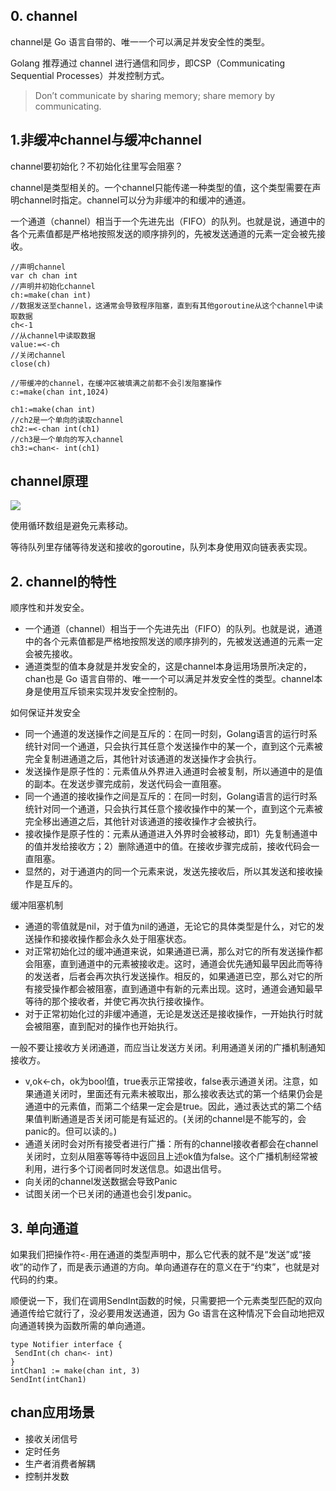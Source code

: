 ﻿## 0. channel ##

channel是 Go 语言自带的、唯一一个可以满足并发安全性的类型。

Golang 推荐通过 channel 进行通信和同步，即CSP（Communicating Sequential Processes）并发控制方式。

> Don’t communicate by sharing memory; share memory by communicating.

## 1.非缓冲channel与缓冲channel ##

channel要初始化？不初始化往里写会阻塞？

channel是类型相关的。一个channel只能传递一种类型的值，这个类型需要在声明channel时指定。channel可以分为非缓冲的和缓冲的通道。

一个通道（channel）相当于一个先进先出（FIFO）的队列。也就是说，通道中的各个元素值都是严格地按照发送的顺序排列的，先被发送通道的元素一定会被先接收。

```
//声明channel
var ch chan int
//声明并初始化channel
ch:=make(chan int)
//数据发送至channel，这通常会导致程序阻塞，直到有其他goroutine从这个channel中读取数据
ch<-1
//从channel中读取数据
value:=<-ch
//关闭channel
close(ch)

//带缓冲的channel，在缓冲区被填满之前都不会引发阻塞操作
c:=make(chan int,1024)

ch1:=make(chan int)
//ch2是一个单向的读取channel
ch2:=<-chan int(ch1)
//ch3是一个单向的写入channel
ch3:=chan<- int(ch1)
```

## channel原理

![](https://raw.githubusercontent.com/yixy4app/images/picgo/202406082029638.png)

使用循环数组是避免元素移动。

等待队列里存储等待发送和接收的goroutine，队列本身使用双向链表表实现。

## 2. channel的特性 ##

顺序性和并发安全。

* 一个通道（channel）相当于一个先进先出（FIFO）的队列。也就是说，通道中的各个元素值都是严格地按照发送的顺序排列的，先被发送通道的元素一定会被先接收。
* 通道类型的值本身就是并发安全的，这是channel本身运用场景所决定的，chan也是 Go 语言自带的、唯一一个可以满足并发安全性的类型。channel本身是使用互斥锁来实现并发安全控制的。

如何保证并发安全

* 同一个通道的发送操作之间是互斥的：在同一时刻，Golang语言的运行时系统针对同一个通道，只会执行其任意个发送操作中的某一个，直到这个元素被完全复制进通道之后，其他针对该通道的发送操作才会执行。
* 发送操作是原子性的：元素值从外界进入通道时会被复制，所以通道中的是值的副本。在发送步骤完成前，发送代码会一直阻塞。
* 同一个通道的接收操作之间是互斥的：在同一时刻，Golang语言的运行时系统针对同一个通道，只会执行其任意个接收操作中的某一个，直到这个元素被完全移出通道之后，其他针对该通道的接收操作才会被执行。
* 接收操作是原子性的：元素从通道进入外界时会被移动，即1）先复制通道中的值并发给接收方；2）删除通道中的值。在接收步骤完成前，接收代码会一直阻塞。
* 显然的，对于通道内的同一个元素来说，发送先接收后，所以其发送和接收操作是互斥的。

缓冲阻塞机制

* 通道的零值就是nil，对于值为nil的通道，无论它的具体类型是什么，对它的发送操作和接收操作都会永久处于阻塞状态。
* 对正常初始化过的缓冲通道来说，如果通道已满，那么对它的所有发送操作都会阻塞，直到通道中的元素被接收走。这时，通道会优先通知最早因此而等待的发送者，后者会再次执行发送操作。相反的，如果通道已空，那么对它的所有接受操作都会被阻塞，直到通道中有新的元素出现。这时，通道会通知最早等待的那个接收者，并使它再次执行接收操作。
* 对于正常初始化过的非缓冲通道，无论是发送还是接收操作，一开始执行时就会被阻塞，直到配对的操作也开始执行。

一般不要让接收方关闭通道，而应当让发送方关闭。利用通道关闭的广播机制通知接收方。

* v,ok<-ch，ok为bool值，true表示正常接收，false表示通道关闭。注意，如果通道关闭时，里面还有元素未被取出，那么接收表达式的第一个结果仍会是通道中的元素值，而第二个结果一定会是true。因此，通过表达式的第二个结果值判断通道是否关闭可能是有延迟的。(关闭的channel是不能写的，会panic的。但可以读的。)
* 通道关闭时会对所有接受者进行广播：所有的channel接收者都会在channel关闭时，立刻从阻塞等等待中返回且上述ok值为false。这个广播机制经常被利用，进行多个订阅者同时发送信息。如退出信号。
* 向关闭的channel发送数据会导致Panic
* 试图关闭一个已关闭的通道也会引发panic。

## 3. 单向通道 ##

如果我们把操作符`<-`用在通道的类型声明中，那么它代表的就不是“发送”或“接收”的动作了，而是表示通道的方向。单向通道存在的意义在于“约束”，也就是对代码的约束。

顺便说一下，我们在调用SendInt函数的时候，只需要把一个元素类型匹配的双向通道传给它就行了，没必要用发送通道，因为 Go 语言在这种情况下会自动地把双向通道转换为函数所需的单向通道。


```
type Notifier interface {
 SendInt(ch chan<- int)
}
intChan1 := make(chan int, 3)
SendInt(intChan1)
```

## chan应用场景

* 接收关闭信号
* 定时任务
* 生产者消费者解耦
* 控制并发数